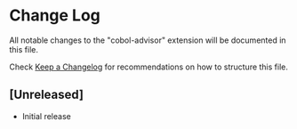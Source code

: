 # Change Log

All notable changes to the "cobol-advisor" extension will be documented in this file.

Check [Keep a Changelog](http://keepachangelog.com/) for recommendations on how to structure this file.

## [Unreleased]

- Initial release